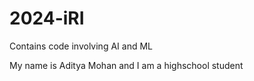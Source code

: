 # 2024-iRI
Contains code involving AI and ML

My name is Aditya Mohan and I am a highschool student
